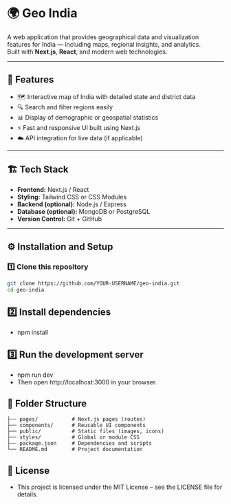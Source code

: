# 🌍 Geo India

A web application that provides geographical data and visualization features for India — including maps, regional insights, and analytics.  
Built with **Next.js**, **React**, and modern web technologies.

---

## 🚀 Features
- 🗺️ Interactive map of India with detailed state and district data  
- 🔍 Search and filter regions easily  
- 📊 Display of demographic or geospatial statistics  
- ⚡ Fast and responsive UI built using Next.js  
- ☁️ API integration for live data (if applicable)

---

## 🏗️ Tech Stack
- **Frontend:** Next.js / React  
- **Styling:** Tailwind CSS or CSS Modules  
- **Backend (optional):** Node.js / Express  
- **Database (optional):** MongoDB or PostgreSQL  
- **Version Control:** Git + GitHub  

---

## ⚙️ Installation and Setup

### 1️⃣ Clone this repository
```bash
git clone https://github.com/YOUR-USERNAME/geo-india.git
cd geo-india
```

## 2️⃣ Install dependencies
 - npm install

## 3️⃣ Run the development server

 - npm run dev
 -  Then open http://localhost:3000 in your browser.

## 📁 Folder Structure

 ``` geo-india/
├── pages/           # Next.js pages (routes)
├── components/      # Reusable UI components
├── public/          # Static files (images, icons)
├── styles/          # Global or module CSS
├── package.json     # Dependencies and scripts
└── README.md        # Project documentation
```
## 🪪 License
 - This project is licensed under the MIT License – see the LICENSE file for details.


